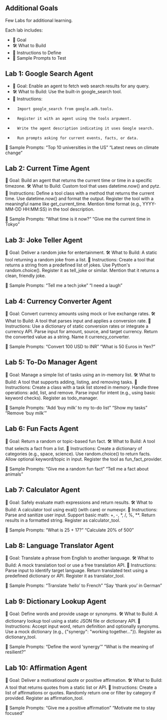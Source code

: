 ## Additional Goals 
Few Labs for additional learning. 

Each lab includes:
- 🎯 Goal
- 🛠️ What to Build
- 🔧 Instructions to Define
- 💬 Sample Prompts to Test

## Lab 1: Google Search Agent
- 🎯 Goal: Enable an agent to fetch web search results for any query.
- 🛠️ What to Build: Use the built-in google_search tool.
- 🔧 Instructions:
-       Import google_search from google.adk.tools.
-       Register it with an agent using the tools argument.
-       Write the agent description indicating it uses Google search.
-       Run prompts asking for current events, facts, or data.

💬 Sample Prompts:
        “Top 10 universities in the US”
        “Latest news on climate change”

## Lab 2: Current Time Agent
🎯 Goal: Build an agent that returns the current time or time in a specific timezone.
🛠️ What to Build: Custom tool that uses datetime.now() and pytz.
🔧 Instructions:
        Define a tool class with a method that returns the current time.
        Use datetime.now() and format the output.
        Register the tool with a meaningful name like get_current_time.
        Mention time format (e.g., YYYY-MM-DD HH:MM:SS) in the tool description.

💬 Sample Prompts:
        “What time is it now?”
        “Give me the current time in Tokyo”

## Lab 3: Joke Teller Agent
🎯 Goal: Deliver a random joke for entertainment.
🛠️ What to Build: A static tool returning a random joke from a list.
🔧 Instructions:
        Create a tool that returns a string from a predefined list of jokes.
        Use Python's random.choice().
        Register it as tell_joke or similar.
        Mention that it returns a clean, friendly joke.

💬 Sample Prompts:
    “Tell me a tech joke”
    “I need a laugh”

## Lab 4: Currency Converter Agent
🎯 Goal: Convert currency amounts using mock or live exchange rates.
🛠️ What to Build: A tool that parses input and applies a conversion rate.
🔧 Instructions:
        Use a dictionary of static conversion rates or integrate a currency API.
        Parse input for amount, source, and target currency.
        Return the converted value as a string.
        Name it currency_converter.

💬 Sample Prompts:
        “Convert 100 USD to INR”
        “What is 50 Euros in Yen?”

## Lab 5: To-Do Manager Agent
🎯 Goal: Manage a simple list of tasks using an in-memory list.
🛠️ What to Build: A tool that supports adding, listing, and removing tasks.
🔧 Instructions:
        Create a class with a task list stored in memory.
        Handle three operations: add, list, and remove.
        Parse input for intent (e.g., using basic keyword checks).
        Register as todo_manager.

💬 Sample Prompts:
        “Add ‘buy milk’ to my to-do list”
        “Show my tasks”
        “Remove ‘buy milk’”

## Lab 6: Fun Facts Agent
🎯 Goal: Return a random or topic-based fun fact.
🛠️ What to Build: A tool that selects a fact from a list.
🔧 Instructions:
        Create a dictionary of categories (e.g., space, science).
        Use random.choice() to return facts.
        Allow optional keyword/topic in input.
        Register the tool as fun_fact_provider.

💬 Sample Prompts:
        “Give me a random fun fact”
        “Tell me a fact about animals”

## Lab 7: Calculator Agent
🎯 Goal: Safely evaluate math expressions and return results.
🛠️ What to Build: A calculator tool using eval() (with care) or numexpr.
🔧 Instructions:
        Parse and sanitize user input.
        Support basic math: +, -, *, /, %, **.
        Return results in a formatted string.
        Register as calculator_tool.

💬 Sample Prompts:
        “What is 25 + 17?”
        “Calculate 20% of 500”

## Lab 8: Language Translator Agent
🎯 Goal: Translate a phrase from English to another language.
🛠️ What to Build: A mock translation tool or use a free translation API.
🔧 Instructions:
        Parse input to identify target language.
        Return translated text using a predefined dictionary or API.
        Register it as translator_tool.

💬 Sample Prompts:
        “Translate ‘hello’ to French”
        “Say ‘thank you’ in German”

## Lab 9: Dictionary Lookup Agent
🎯 Goal: Define words and provide usage or synonyms.
🛠️ What to Build: A dictionary lookup tool using a static JSON file or dictionary API.
🔧 Instructions:
        Accept input word, return definition and optionally synonyms.
        Use a mock dictionary (e.g., {"synergy": "working together..."}).
        Register as dictionary_tool.

💬 Sample Prompts:
        “Define the word ‘synergy’”
        “What is the meaning of resilient?”

## Lab 10: Affirmation Agent
🎯 Goal: Deliver a motivational quote or positive affirmation.
🛠️ What to Build: A tool that returns quotes from a static list or API.
🔧 Instructions:
        Create a list of affirmations or quotes.
        Randomly return one or filter by category if provided.
        Register as affirmation_tool.

💬 Sample Prompts:
        “Give me a positive affirmation”
        “Motivate me to stay focused”

